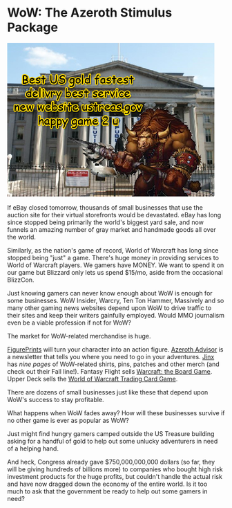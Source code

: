 # WoW: The Azeroth Stimulus Package

![](../uploads/2008/11/ustreas.jpg "ustreas")

If eBay closed tomorrow, thousands of small businesses that use the auction site for their virtual storefronts would be devastated. eBay has long since stopped being primarily the world's biggest yard sale, and now funnels an amazing number of gray market and handmade goods all over the world.

Similarly, as the nation's game of record, World of Warcraft has long since stopped being "just" a game. There's huge money in providing services to World of Warcraft players. We gamers have MONEY. We want to spend it on our game but Blizzard only lets us spend $15/mo, aside from the occasional BlizzCon.

Just knowing gamers can never know enough about WoW is enough for some businesses. WoW Insider, Warcry, Ten Ton Hammer, Massively and so many other gaming news websites depend upon WoW to drive traffic to their sites and keep their writers gainfully employed. Would MMO journalism even be a viable profession if not for WoW?

The market for WoW-related merchandise is huge.

[FigurePrints](http://www.figureprints.com/) will turn your character into an action figure. [Azeroth Advisor](http://www.azerothadvisor.com/) is a newsletter that tells you where you need to go in your adventures. [Jinx](http://www.jinx.com/world_of_warcraft) has *nine pages* of WoW-related shirts, pins, patches and other merch (and check out their Fall line!). Fantasy Flight sells [Warcraft: the Board Game](http://www.fantasyflightgames.com/warcraft.html). Upper Deck sells the [World of Warcraft Trading Card Game](http://entertainment.upperdeck.com/wow/en/default.aspx).

There are dozens of small businesses just like these that depend upon WoW's success to stay profitable.

What happens when WoW fades away? How will these businesses survive if no other game is ever as popular as WoW?

Just might find hungry gamers camped outside the US Treasure building asking for a handful of gold to help out some unlucky adventurers in need of a helping hand.

And heck, Congress already gave $750,000,000,000 dollars (so far, they will be giving hundreds of billions more) to companies who bought high risk investment products for the huge profits, but couldn't handle the actual risk and have now dragged down the economy of the entire world. Is it too much to ask that the government be ready to help out some gamers in need?


